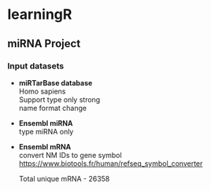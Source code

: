 # learningR


## miRNA Project

### Input datasets

* **miRTarBase database**  
  Homo sapiens  
  Support type only strong  
  name format change  

* **Ensembl miRNA**  
  type miRNA only  

* **Ensembl mRNA**  
  convert NM IDs to gene symbol    
	https://www.biotools.fr/human/refseq_symbol_converter  
  
  Total unique mRNA - 26358  